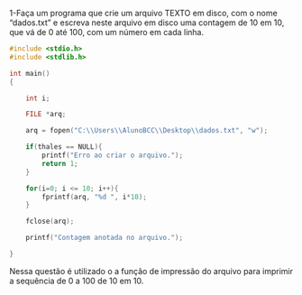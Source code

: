1-Faça um programa que crie um arquivo TEXTO em disco, com o nome “dados.txt” e escreva neste
arquivo em disco uma contagem de 10 em 10, que vá de 0 até 100, com um número em cada linha.
```C
#include <stdio.h>
#include <stdlib.h>

int main()
{

    int i;

    FILE *arq;

    arq = fopen("C:\\Users\\AlunoBCC\\Desktop\\dados.txt", "w");

    if(thales == NULL){
        printf("Erro ao criar o arquivo.");
        return 1;
    }

    for(i=0; i <= 10; i++){
        fprintf(arq, "%d ", i*10);
    }

    fclose(arq);

    printf("Contagem anotada no arquivo.");

}

```

Nessa questão é utilizado o a função de impressão do arquivo para imprimir a sequência de 0 a 100 de 10 em 10.
